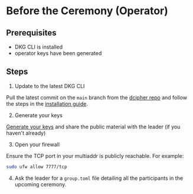 # Before the Ceremony (Operator)

## Prerequisites
- DKG CLI is installed
- operator keys have been generated

## Steps

1. Update to the latest DKG CLI  

Pull the latest commit on the `main` branch from the [dcipher repo](https://github.com/randa-mu/dcipher) and follow the steps in the [installation guide](./installing-cli.md).

2. Generate your keys  

[Generate your keys](./operator-key-generation.md) and share the public material with the leader (if you haven't already)

3. Open your firewall  

Ensure the TCP port in your multiaddr is publicly reachable. For example:
```bash
sudo ufw allow 7777/tcp
```

4. Ask the leader for a `group.toml` file detailing all the participants in the upcoming ceremony.

